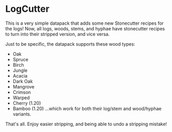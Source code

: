 # LogCutter

This is a very simple datapack that adds some new Stonecutter recipes for the logs! Now, all logs, woods, stems, and hyphae have stonecutter recipes to turn into their stripped version, and vice versa.

Just to be specific, the datapack supports these wood types:
- Oak
- Spruce
- Birch
- Jungle
- Acacia
- Dark Oak
- Mangrove
- Crimson
- Warped
- Cherry (1.20)
- Bamboo (1.20)
...which work for both their log/stem and wood/hyphae variants.

That's all. Enjoy easier stripping, and being able to undo a stripping mistake!
